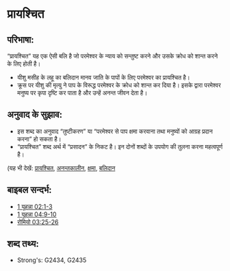 # प्रायश्चित #

## परिभाषा: ##

“प्रायश्चित” यह एक ऐसी बलि है जो परमेश्वर के न्याय को सन्तुष्ट करने और उसके क्रोध को शान्त करने के लिए होती है।

* यीशु मसीह के लहू का बलिदान मानव जाति के पापों के लिए परमेश्वर का प्रायश्चित है।
* क्रूस पर यीशु की मृत्यु ने पाप के विरूद्ध परमेश्वर के क्रोध को शान्त कर दिया है। इसके द्वारा परमेश्वर मनुष्य पर कृपा दृष्टि कर पाता है और उन्हें अनन्त जीवन देता है।

## अनुवाद के सुझाव: ##

* इस शब्द का अनुवाद “तुष्टीकरण” या “परमेश्वर से पाप क्षमा करवाना तथा मनुष्यों को आग्रह प्रदान करना” हो सकता है।
* “प्रायश्चित” शब्द अर्थ में “प्रसादन” के निकट है। इन दोनों शब्दों के उपयोग की तुलना करना महत्वपूर्ण है।

(यह भी देखें: [प्रायश्चित](../kt/atonement.md), [अनन्तकालीन](../kt/eternity.md), [क्षमा](../kt/forgive.md), [बलिदान](../other/sacrifice.md)

## बाइबल सन्दर्भ: ##

* [1 यूहन्ना 02:1-3](rc://en/tn/help/1jn/02/01)
* [1 यूहन्ना 04:9-10](rc://en/tn/help/1jn/04/09)
* [रोमियो 03:25-26](rc://en/tn/help/rom/03/25)

## शब्द तथ्य: ##

* Strong's: G2434, G2435
